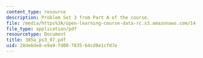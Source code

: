```yaml
---
content_type: resource
description: Problem Set 3 from Part A of the course.
file: /media/https%3A/open-learning-course-data-rc.s3.amazonaws.com/14-385-nonlinear-econometric-analysis-fall-2007/28de6de8e9a9fd00783564cd8e1cfd7e_385a_ps3_07.pdf
file_type: application/pdf
resourcetype: Document
title: 385a_ps3_07.pdf
uid: 28de6de8-e9a9-fd00-7835-64cd8e1cfd7e
---
```

